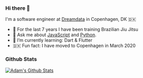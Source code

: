 ### Hi there 👋

I'm a software engineer at [Dreamdata](https://dreamdata.io/) in Copenhagen, DK 🇩🇰

- 🤼 For the last 7 years I have been training Brazilian Jiu Jitsu
- 💬 Ask me about [JavaScript](https://developer.mozilla.org/docs/Web/JavaScript) and [Python](https://www.python.org/).
- 🌱 I’m currently learning: Dart & Flutter
- 🇩🇰 Fun fact: I have moved to Copenhagen in March 2020

### Github Stats
[![Adam's Github Stats](https://github-readme-stats.vercel.app/api?username=przywartya&count_private=true&theme=default&show_icons=true)](https://github.com/przywartya)

